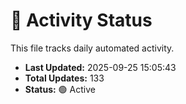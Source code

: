 # 🤖 Activity Status

This file tracks daily automated activity.

- **Last Updated:** 2025-09-25 15:05:43
- **Total Updates:** 133
- **Status:** 🟢 Active
